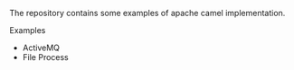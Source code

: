 The repository contains some examples of apache camel implementation.

Examples
* ActiveMQ
* File Process

